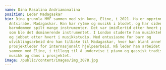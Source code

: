 ```yaml
---
name: Dina Rasalina Andriamanalina
position: Leder Madagaskar
bio: Dina grunnla MMF sammen med sin kone, Eline, i 2021. Ha er opprinnelig fra
  Antsirabe, Madagaskar. Han har rytme og musikk i blodet, og har siden
  barndommen spilt mange instrumenter. Det var imidlertid etter hvert pianoet
  som ble det dominerende instrumentet. I London studerte han musikkteknologi,
  og jobbet etter hvert i musikkstudio. Med entusiasme for barn og
  utviklingsarbeid dro han tilbake til Madagaskar, hvor han blant annet har vært
  prosjektleder for internasjonalt hjelpearbeid. Nå leder han arbeidet til MMF
  sammen med Eline, i tillegg til å undervise i piano og gassisk tradisjonell
  musikk og dans i prosjektet.
image: /public/content/images/img_3078.jpg
---
```


